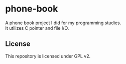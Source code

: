 # phone-book

A phone book project I did for my programming studies.  
It utilizes C pointer and file I/O.

## License
This repository is licensed under GPL v2.
